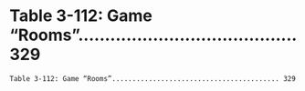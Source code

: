 # Table 3-112: Game “Rooms”......................................... 329

```
Table 3-112: Game “Rooms”......................................... 329

```
